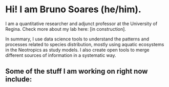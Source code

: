 # Hi! I am Bruno Soares (he/him).

I am a quantitative researcher and adjunct professor at the University of Regina. Check more about my lab here: [in construction].

In summary, I use data science tools to understand the patterns and processes related to species distribution, mostly using aquatic ecosystems in the Neotropics as study models. I also create open tools to merge different sources of information in a systematic way.

Some of the stuff I am working on right now include:
- 

<!--
**bruno-soares/bruno-soares** is a ✨ _special_ ✨ repository because its `README.md` (this file) appears on your GitHub profile.

Here are some ideas to get you started:

- 🔭 I’m currently working on ...
- 🌱 I’m currently learning ...
- 👯 I’m looking to collaborate on ...
- 🤔 I’m looking for help with ...
- 💬 Ask me about ...
- 📫 How to reach me: ...
- 😄 Pronouns: ...
- ⚡ Fun fact: ...
-->
